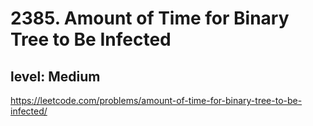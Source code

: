 # 2385. Amount of Time for Binary Tree to Be Infected
## level: Medium

https://leetcode.com/problems/amount-of-time-for-binary-tree-to-be-infected/
